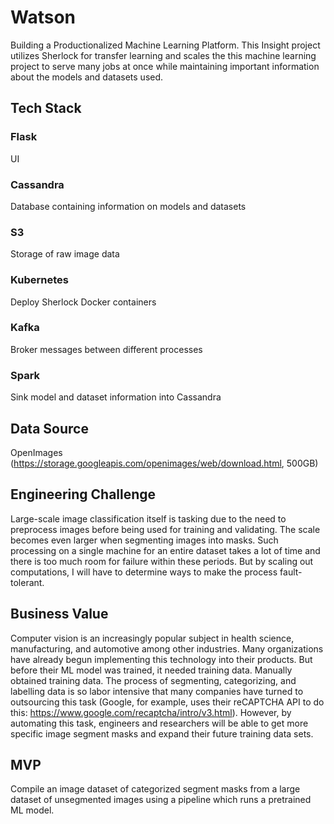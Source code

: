 # Watson
Building a Productionalized Machine Learning Platform. This Insight project utilizes Sherlock for transfer learning and scales the this machine learning project to serve many jobs at once while maintaining important information about the models and datasets used.

## Tech Stack

### Flask
UI

### Cassandra
Database containing information on models and datasets

### S3
Storage of raw image data

### Kubernetes
Deploy Sherlock Docker containers

### Kafka
Broker messages between different processes

### Spark
Sink model and dataset information into Cassandra

## Data Source

OpenImages (https://storage.googleapis.com/openimages/web/download.html, 500GB)

## Engineering Challenge

Large-scale image classification itself is tasking due to the need to preprocess images before being used for training and validating. The scale becomes even larger when segmenting images into masks. Such processing on a single machine for an entire dataset takes a lot of time and there is too much room for failure within these periods. But by scaling out computations, I will have to determine ways to make the process fault-tolerant.

## Business Value

Computer vision is an increasingly popular subject in health science, manufacturing, and automotive among other industries. Many organizations have already begun implementing this technology into their products. But before their ML model was trained, it needed training data. Manually obtained training data. The process of segmenting, categorizing, and labelling data is so labor intensive that many companies have turned to outsourcing this task (Google, for example, uses their reCAPTCHA API to do this: https://www.google.com/recaptcha/intro/v3.html). However, by automating this task, engineers and researchers will be able to get more specific image segment masks and expand their future training data sets.

## MVP

Compile an image dataset of categorized segment masks from a large dataset of unsegmented images using a pipeline which runs a pretrained ML model.
